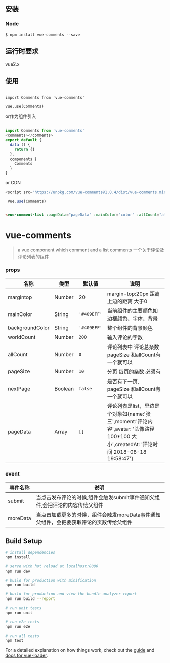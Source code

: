 ## 安装

### Node

```
$ npm install vue-comments --save

```

## 运行时要求

vue2.x

## 使用


```JS

import Comments from 'vue-comments'

Vue.use(Comments)

```
or作为组件引入

```js

import Comments from 'vue-comments'
<comments></comments>
export default {
  data () {
    return {}
  },
  components {
    Comments
  }
}

```
or CDN

```js
<script src="https://unpkg.com/vue-comments@1.0.4/dist/vue-comments.min.js"></script>

 Vue.use(Comments)

```

```HTML

<vue-comment-list :pageData="pageData" :mainColor="color" :allCount="allCount" @submit="submit" @moreData="moreData" :pageSize="pageSize" :nextPage="nextPage"></vue-comment-list>

```

# vue-comments

> a vue component which comment and a list comments 一个关于评论及评论列表的组件

### props
| 名称 | 类型 | 默认值 | 说明 |
| ---- | ---- | ------- | ----------- |
| margintop| Number | 20 | margin-top:20px  距离上边的距离 大于0 |
| mainColor | String | `'#409EFF'` | 当前组件的主要颜色如边框颜色、字体、背景|
| backgroundColor | String |`'#409EFF'` | 整个组件的背景颜色 |
| worldCount | Number | `200` | 输入评论的字数 |
| allCount | Number | `0` | 评论列表中 评论总条数 pageSize 和allCount有一个就可以  |
| pageSize | Number | `10` | 分页 每页的条数 必须有 |
| nextPage | Boolean | `false` | 是否有下一页, pageSize 和allCount有一个就可以 |
| pageData | Array | `[]` | 评论列表是list，里边是个对象如{name:'张三',moment:'评论内容',avatar: '头像路径100*100 大小',createdAt: '评论时间 2018-08-18 19:58:47'} |

### event
| 事件名称  |  说明 |
| ---- | ----------- |
| submit| 当点击发布评论的时候,组件会触发submit事件通知父组件,会把评论的内容传给父组件|
|moreData| 当点击加载更多的时候，组件会触发moreData事件通知父组件，会把要获取评论的页数传给父组件|

## Build Setup

``` bash
# install dependencies
npm install

# serve with hot reload at localhost:8080
npm run dev

# build for production with minification
npm run build

# build for production and view the bundle analyzer report
npm run build --report

# run unit tests
npm run unit

# run e2e tests
npm run e2e

# run all tests
npm test
```

For a detailed explanation on how things work, check out the [guide](http://vuejs-templates.github.io/webpack/) and [docs for vue-loader](http://vuejs.github.io/vue-loader).
